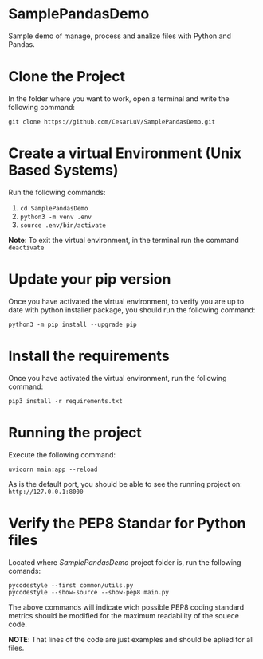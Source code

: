 # SamplePandasDemo
Sample demo of manage, process and analize files with Python and Pandas.

# Clone the Project

In the folder where you want to work, open a terminal and write the following command:
```
git clone https://github.com/CesarLuV/SamplePandasDemo.git
```

# Create a virtual Environment (Unix Based Systems)

Run the following commands:

1. `cd SamplePandasDemo`
2. `python3 -m venv .env`
3. `source .env/bin/activate`

**Note**: To exit the virtual environment, in the terminal run the command `deactivate`

# Update your pip version
Once you have activated the virtual environment, to verify you are up to date with python installer package, you should run the following command:
```
python3 -m pip install --upgrade pip
```

# Install the requirements
Once you have activated the virtual environment, run the following command:
```
pip3 install -r requirements.txt
```

# Running the project
Execute the following command:

```uvicorn main:app --reload```

As is the default port, you should be able to see the running project on: 
```http://127.0.0.1:8000```


# Verify the PEP8 Standar for Python files
Located where *SamplePandasDemo* project folder is, run the following comands:
```
pycodestyle --first common/utils.py
pycodestyle --show-source --show-pep8 main.py
```

The above commands will indicate wich possible PEP8 coding standard metrics should be modified for the maximum readability of the souece code.

**NOTE**: That lines of the code are just examples and should be aplied for all files.
